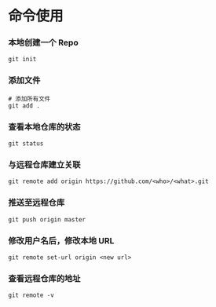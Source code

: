 # 命令使用

### 本地创建一个 Repo

```shell
git init
```

### 添加文件

```shell
# 添加所有文件
git add .
```

### 查看本地仓库的状态

```shell
git status
```

### 与远程仓库建立关联

```shell
git remote add origin https://github.com/<who>/<what>.git
```

### 推送至远程仓库

```shell
git push origin master
```

### 修改用户名后，修改本地 URL

```shell
git remote set-url origin <new url>
```

### 查看远程仓库的地址

```shell
git remote -v
```


